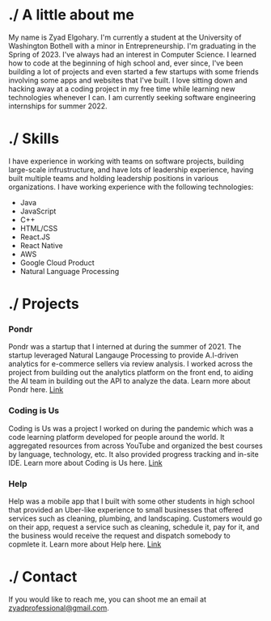 # ./ A little about me

My name is Zyad Elgohary. I'm currently a student at the University of Washington Bothell with a minor in Entrepreneurship. I'm graduating in the Spring of 2023. I've always had an interest in Computer Science. I learned how to code at the beginning of high school and, ever since, I've been building a lot of projects and even started a few startups with some friends involving some apps and websites that I've built. I love sitting down and hacking away at a coding project in my free time while learning new technologies whenever I can. I am currently seeking software engineering internships for summer 2022.

# ./ Skills

I have experience in working with teams on software projects, building large-scale infrustructure, and have lots of leadership experience, having built multiple teams and holding leadership positions in various organizations. I have working experience with the following technologies:
- Java
- JavaScript
- C++
- HTML/CSS
- React.JS
- React Native
- AWS
- Google Cloud Product
- Natural Language Processing

# ./ Projects

### Pondr

Pondr was a startup that I interned at during the summer of 2021. The startup leveraged Natural Langauge Processing to provide A.I-driven analytics for e-commerce sellers via review analysis. I worked across the project from building out the analytics platform on the front end, to aiding the AI team in building out the API to analyze the data. Learn more about Pondr here. [Link](url)

### Coding is Us

Coding is Us was a project I worked on during the pandemic which was a code learning platform developed for people around the world. It aggregated resources from across YouTube and organized the best courses by language, technology, etc. It also provided progress tracking and in-site IDE. Learn more about Coding is Us here. [Link](url)

### Help

Help was a mobile app that I built with some other students in high school that provided an Uber-like experience to small businesses that offered services such as cleaning, plumbing, and landscaping. Customers would go on their app, request a service such as cleaning, schedule it, pay for it, and the business would receive the request and dispatch somebody to copmlete it. Learn more about Help here. [Link](url)

# ./ Contact

If you would like to reach me, you can shoot me an email at zyadprofessional@gmail.com.
